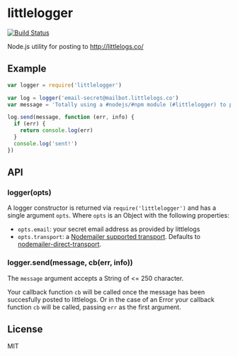# littlelogger

[![Build Status](https://travis-ci.org/joshgillies/littlelogger.svg)](https://travis-ci.org/joshgillies/littlelogger)

Node.js utility for posting to http://littlelogs.co/

## Example

```js
var logger = require('littlelogger')

var log = logger('email-secret@mailbot.littlelogs.co')
var message = 'Totally using a #nodejs/#npm module (#littlelogger) to post to #littlelogs!'

log.send(message, function (err, info) {
  if (err) {
    return console.log(err)
  }
  console.log('sent!')
})
```

## API

### logger(opts)

A logger constructor is returned via `require('littlelogger')` and has a single argument `opts`.
Where `opts` is an Object with the following properties:

  * `opts.email`: your secret email address as provided by littlelogs
  * `opts.transport`: a [Nodemailer supported transport]. Defaults to [nodemailer-direct-transport].

[Nodemailer supported transport]:https://github.com/andris9/Nodemailer#available-transports
[nodemailer-direct-transport]:https://github.com/andris9/nodemailer-direct-transport

### logger.send(message, cb(err, info))

The `message` argument accepts a String of <= 250 character.

Your callback function `cb` will be called once the message has been succesfully posted to littlelogs.
Or in the case of an Error your callback function `cb` will be called, passing `err` as the first
argument.

## License

MIT

